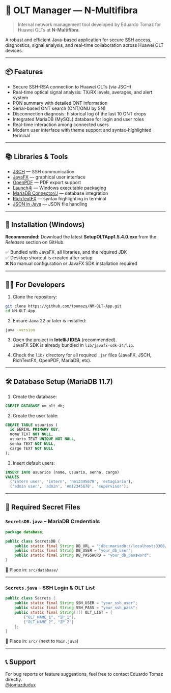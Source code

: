 # 🧠 OLT Manager — N-Multifibra

> Internal network management tool developed by Eduardo Tomaz for Huawei OLTs at **N-Multifibra**.

A robust and efficient Java-based application for secure SSH access, diagnostics, signal analysis, and real-time collaboration across Huawei OLT devices.

---

## 📦 Features

- Secure SSH-RSA connection to Huawei OLTs (via JSCH)
- Real-time optical signal analysis: TX/RX levels, averages, and alert system
- PON summary with detailed ONT information
- Serial-based ONT search (ONT/ONU by SN)
- Disconnection diagnosis: historical log of the last 10 ONT drops
- Integrated MariaDB (MySQL) database for login and user roles
- Real-time interaction among connected users
- Modern user interface with theme support and syntax-highlighted terminal

---

## 📚 Libraries & Tools

- [JSCH](http://www.jcraft.com/jsch/) — SSH communication
- [JavaFX](https://openjfx.io/) — graphical user interface
- [OpenPDF](https://github.com/LibrePDF/OpenPDF) — PDF export support
- [Launch4j](http://launch4j.sourceforge.net/) — Windows executable packaging
- [MariaDB Connector/J](https://mariadb.com/kb/en/mariadb-connector-j/) — database integration
- [RichTextFX](https://github.com/FXMisc/RichTextFX) — syntax highlighting in terminal
- [JSON in Java](https://mvnrepository.com/artifact/org.json/json/20140107) — JSON file handling

---

## 💾 Installation (Windows)

**Recommended:** Download the latest **SetupOLTApp1.5.4.0.exe** from the *Releases* section on GitHub.

✅ Bundled with JavaFX, all libraries, and the required JDK  
✅ Desktop shortcut is created after setup  
❌ No manual configuration or JavaFX SDK installation required

---

## 🧑‍💻 For Developers

1. Clone the repository:

```bash
git clone https://github.com/toomazs/NM-OLT-App.git
cd NM-OLT-App
```

2. Ensure Java 22 or later is installed:

```bash
java -version
```

3. Open the project in **IntelliJ IDEA** (recommended).  
JavaFX SDK is already bundled in `lib/javafx-sdk-24/lib`.

4. Check the `lib/` directory for all required `.jar` files (JavaFX, JSCH, RichTextFX, OpenPDF, MariaDB, etc).

---

## 🛠 Database Setup (MariaDB 11.7)

1. Create the database:

```sql
CREATE DATABASE nm_olt_db;
```

2. Create the user table:

```sql
CREATE TABLE usuarios (
  id SERIAL PRIMARY KEY,
  nome TEXT NOT NULL,
  usuario TEXT UNIQUE NOT NULL,
  senha TEXT NOT NULL,
  cargo TEXT NOT NULL
);
```

3. Insert default users:

```sql
INSERT INTO usuarios (nome, usuario, senha, cargo)
VALUES
  ('intern user', 'intern', 'nm12345678', 'estagiario'),
  ('admin user', 'admin', 'nm12345678', 'supervisor');
```

---

## 🔐 Required Secret Files

### `SecretsDB.java` – MariaDB Credentials

```java
package database;

public class SecretsDB {
    public static final String DB_URL = "jdbc:mariadb://localhost:3306/nm_olt_db";
    public static final String DB_USER = "your_db_user";
    public static final String DB_PASSWORD = "your_db_password";
}
```

📁 Place in: `src/database/`

---

### `Secrets.java` – SSH Login & OLT List

```java
public class Secrets {
    public static final String SSH_USER = "your_ssh_user";
    public static final String SSH_PASS = "your_ssh_pass";
    public static final String[][] OLT_LIST = {
        {"OLT_NAME_1", "IP_1"},
        {"OLT_NAME_2", "IP_2"}
    };
}
```

📁 Place in: `src/` (next to `Main.java`)

---

## 📞 Support

For bug reports or feature suggestions, feel free to contact Eduardo Tomaz directly.  
[@tomazdudux](https://www.instagram.com/tomazdudux/)
